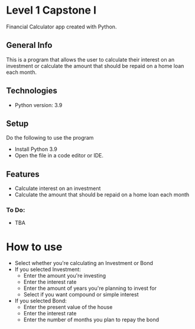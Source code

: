 # Level 1 Capstone I
Financial Calculator app created with Python.

## General Info
This is a program that allows the user to calculate their interest on an investment 
or calculate the amount that should be repaid on a home loan each month.

## Technologies
* Python version: 3.9

## Setup
Do the following to use the program
* Install Python 3.9
* Open the file in a code editor or IDE.

## Features 
* Calculate interest on an investment 
* Calculate the amount that should be repaid on a home loan each month
### To Do:
* TBA

# How to use
* Select whether you're calculating an Investment or Bond
* If you selected Investment:
  * Enter the amount you're investing
  * Enter the interest rate
  * Enter the amount of years you're planning to invest for
  * Select if you want compound or simple interest
* If you selected Bond:
  * Enter the present value of the house
  * Enter the interest rate
  * Enter the number of months you plan to repay the bond
